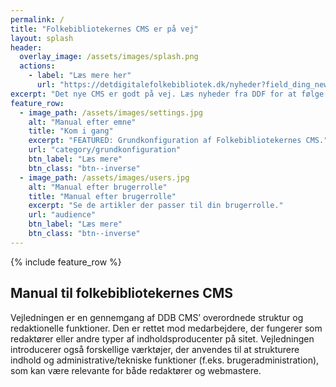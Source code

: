 ```yaml
---
permalink: /
title: "Folkebibliotekernes CMS er på vej"
layout: splash
header:
  overlay_image: /assets/images/splash.png
  actions:
    - label: "Læs mere her"
      url: "https://detdigitalefolkebibliotek.dk/nyheder?field_ding_news_category_tid[]=38"
excerpt: "Det nye CMS er godt på vej. Læs nyheder fra DDF for at følge med i processen."
feature_row:
  - image_path: /assets/images/settings.jpg
    alt: "Manual efter emne"
    title: "Kom i gang"
    excerpt: "FEATURED: Grundkonfiguration af Folkebibliotekernes CMS."
    url: "category/grundkonfiguration"
    btn_label: "Læs mere"
    btn_class: "btn--inverse"
  - image_path: /assets/images/users.jpg
    alt: "Manual efter brugerrolle"
    title: "Manual efter brugerrolle"
    excerpt: "Se de artikler der passer til din brugerrolle."
    url: "audience"
    btn_label: "Læs mere"
    btn_class: "btn--inverse"
---
```


{% include feature_row %}

## Manual til folkebibliotekernes CMS
Vejledningen er en gennemgang af DDB CMS’ overordnede struktur og redaktionelle funktioner. Den er rettet mod medarbejdere, der fungerer som redaktører eller andre typer af indholdsproducenter på sitet. Vejledningen introducerer også forskellige værktøjer, der anvendes til at strukturere indhold og administrative/tekniske funktioner (f.eks. brugeradministration), som kan være relevante for både redaktører og webmastere.



